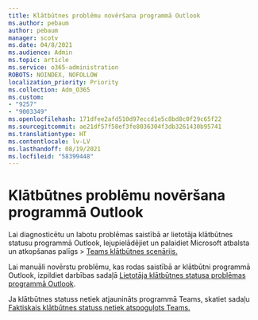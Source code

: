 ```yaml
---
title: Klātbūtnes problēmu novēršana programmā Outlook
ms.author: pebaum
author: pebaum
manager: scotv
ms.date: 04/8/2021
ms.audience: Admin
ms.topic: article
ms.service: o365-administration
ROBOTS: NOINDEX, NOFOLLOW
localization_priority: Priority
ms.collection: Adm_O365
ms.custom:
- "9257"
- "9003349"
ms.openlocfilehash: 171dfee2afd510d97eccd1e5c8bd8c0f29c65f22
ms.sourcegitcommit: ae21df57f58ef3fe8036304f3db3261430b95741
ms.translationtype: HT
ms.contentlocale: lv-LV
ms.lasthandoff: 08/19/2021
ms.locfileid: "58399448"
---
```

# <a name="troubleshoot-presence-issues-in-outlook"></a>Klātbūtnes problēmu novēršana programmā Outlook

Lai diagnosticētu un labotu problēmas saistībā ar lietotāja klātbūtnes statusu programmā Outlook, lejupielādējiet un palaidiet Microsoft atbalsta un atkopšanas palīgs > [Teams klātbūtnes scenārijs.](https://aka.ms/SaRA-TeamsPresenceScenario)

Lai manuāli novērstu problēmu, kas rodas saistībā ar klātbūtni programmā Outlook, izpildiet darbības sadaļā [Lietotāja klātbūtnes statusa problēmas programmā Outlook](https://docs.microsoft.com/microsoftteams/troubleshoot/teams-im-presence/issues-with-presence-in-outlook).

Ja klātbūtnes statuss netiek atjaunināts programmā Teams, skatiet sadaļu [Faktiskais klātbūtnes statuss netiek atspoguļots Teams.](https://docs.microsoft.com/microsoftteams/troubleshoot/teams-im-presence/presence-not-show-actual-status)

